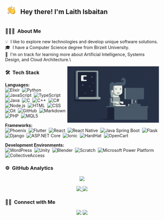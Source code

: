 <div style="display: flex; align-items: center;">
  <img alt="HandWave" src="./assets/Hand%20Wave.gif" width="40" style="margin-right: 10px;" align=left />
  <h2>Hey there! I'm Laith Isbaitan</h2>
</div>

<!-- ## 👋 &nbsp;Hey there! I'm Aditya -->

### 👨🏻‍💻 &nbsp;About Me

💡 &nbsp;I like to explore new technologies and develop unique software solutions.\
🎓 &nbsp;I have a Computer Science degree from Birzeit University.\
🌱 &nbsp;I'm on track for learning more about Artificial Intelligence, Systems Design, and Cloud Architecture.\

<img alt="Night Coding" src="./assets/Night-Coding.gif" align="right"/>

### 🛠 &nbsp;Tech Stack

**Languages:**\
![Elixir](https://img.shields.io/badge/-Elixir-05122A?style=flat&logo=elixir)&nbsp;
![Python](https://img.shields.io/badge/-Python-05122A?style=flat&logo=python)&nbsp;
![JavaScript](https://img.shields.io/badge/-JavaScript-05122A?style=flat&logo=javascript)&nbsp;
![TypeScript](https://img.shields.io/badge/-TypeScript-05122A?style=flat&logo=typescript)&nbsp;
![Java](https://img.shields.io/badge/-Java-05122A?style=flat&logo=Java&logoColor=FFA518)&nbsp;
![C](https://img.shields.io/badge/-C-05122A?style=flat&logo=C&logoColor=A8B9CC)&nbsp;
![C++](https://img.shields.io/badge/-C++-05122A?style=flat&logo=C%2B%2B&logoColor=00599C)&nbsp;
![C#](https://img.shields.io/badge/-C%23-05122A?style=flat&logo=c-sharp&logoColor=239120)&nbsp;
![Node.js](https://img.shields.io/badge/-Node.js-05122A?style=flat&logo=node.js)&nbsp;
![HTML](https://img.shields.io/badge/-HTML-05122A?style=flat&logo=HTML5)&nbsp;
![CSS](https://img.shields.io/badge/-CSS-05122A?style=flat&logo=CSS3&logoColor=1572B6)&nbsp;
![Git](https://img.shields.io/badge/-Git-05122A?style=flat&logo=git)&nbsp;
![GitHub](https://img.shields.io/badge/-GitHub-05122A?style=flat&logo=github)&nbsp;
![Markdown](https://img.shields.io/badge/-Markdown-05122A?style=flat&logo=markdown)
![PHP](https://img.shields.io/badge/-PHP-05122A?style=flat&logo=php&logoColor=777BB4)&nbsp;
![MQL5](https://img.shields.io/badge/-MQL5-05122A?style=flat&logo=mql5)&nbsp;

**Frameworks:**\
![Phoenix](https://img.shields.io/badge/-Phoenix-05122A?style=flat&logo=elixir&logoColor=FF5722)&nbsp;
![Flutter](https://img.shields.io/badge/-Flutter-05122A?style=flat&logo=flutter)&nbsp;
![React](https://img.shields.io/badge/-React-05122A?style=flat&logo=react)&nbsp;
![React Native](https://img.shields.io/badge/-React%20Native-05122A?style=flat&logo=react)&nbsp;
![Java Spring Boot](https://img.shields.io/badge/-Spring%20Boot-05122A?style=flat&logo=spring)&nbsp;
![Flask](https://img.shields.io/badge/-Flask-05122A?style=flat&logo=flask)&nbsp;
![Django](https://img.shields.io/badge/-Django-05122A?style=flat&logo=django&logoColor=092E20)&nbsp;
![ASP.NET Core](https://img.shields.io/badge/-ASP.NET%20Core-05122A?style=flat&logo=.net)&nbsp;
![Ionic](https://img.shields.io/badge/-Ionic-05122A?style=flat&logo=ionic)&nbsp;
![HardHat](https://img.shields.io/badge/-HardHat-05122A?style=flat&logo=hardhat)&nbsp;
![OpenCart](https://img.shields.io/badge/-OpenCart-05122A?style=flat&logo=opencart)&nbsp;

**Development Environments:**\
![WordPress](https://img.shields.io/badge/-WordPress-05122A?style=flat&logo=wordpress)&nbsp;
![Unity](https://img.shields.io/badge/-Unity-05122A?style=flat&logo=unity&logoColor=FFFFFF)&nbsp;
![Blender](https://img.shields.io/badge/-Blender-05122A?style=flat&logo=blender)&nbsp;
![Scratch](https://img.shields.io/badge/-Scratch-05122A?style=flat&logo=scratch)&nbsp;
![Microsoft Power Platform](https://img.shields.io/badge/-Microsoft%20Power%20Platform-05122A?style=flat&logo=microsoft-power-bi)&nbsp;
![CollectiveAccess](https://img.shields.io/badge/-CollectiveAccess-05122A?style=flat)&nbsp;

### ⚙️ &nbsp;GitHub Analytics

<p align="center">
<a href="https://github.com/laithisbaitan">
  <img height="180em" src="https://github-readme-streak-stats.herokuapp.com/?user=laithisbaitan&theme=algolia&hide_border=true"/>
</a>
</p>
<p align="center">
<a href="https://github.com/laithisbaitan">
  <img height="180em" src="https://github-readme-stats.vercel.app/api?username=laithisbaitan&theme=algolia&show_icons=true&hide_border=true&count_private=true"/>
  <img height="180em" src="https://github-readme-stats.vercel.app/api/top-langs/?username=laithisbaitan&theme=algolia&show_icons=true&hide_border=true&layout=compact"/>
</a>
</p>

### 🤝🏻 &nbsp;Connect with Me

<p align="center">
<a href="https://www.linkedin.com/in/laith-isbaitan-91172218b/"><img src="https://img.shields.io/badge/-Laith%20Isbaitan-0077B5?style=flat&logo=Linkedin&logoColor=white"/></a>
<a href="mailto:laith.isbaitan@gmail.com"><img src="https://img.shields.io/badge/-laith.isbaitan@gmail.com-D14836?style=flat&logo=Gmail&logoColor=white"/></a>
</p>
